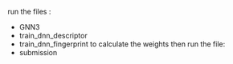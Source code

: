 run the files : 
- GNN3
- train_dnn_descriptor
- train_dnn_fingerprint
to calculate the weights
then run the file:
- submission